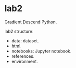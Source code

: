 # lab2
Gradient Descend Python.

lab2 structure:
 - data: dataset.
 - html.
 - notebooks: Jupyter notebook.
 - references.
 - environment.
